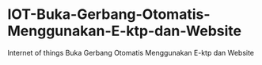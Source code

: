 # IOT-Buka-Gerbang-Otomatis-Menggunakan-E-ktp-dan-Website
Internet of things Buka Gerbang Otomatis Menggunakan E-ktp dan Website
